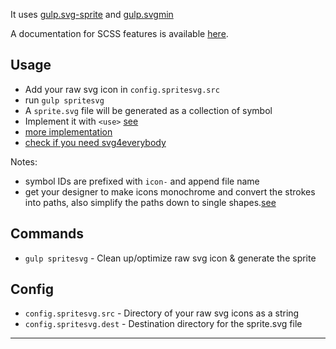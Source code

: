 It uses [gulp.svg-sprite](https://github.com/jkphl/gulp-svg-sprite) and [gulp.svgmin](https://github.com/ben-eb/gulp-svgmin)

A documentation for SCSS features is available [here](https://www.bignerdranch.com/blog/css-sprite-management-with-gulp-part2/).

## Usage

- Add your raw svg icon in `config.spritesvg.src`  
- run `gulp spritesvg`  
- A  `sprite.svg` file will be generated as a collection of symbol  
- Implement it with `<use>` [see](https://developer.mozilla.org/en-US/docs/Web/SVG/Element/use)  
 - [more implementation](https://www.lullabot.com/articles/better-svg-sprite-reuse-in-drupal-8)  
 - [check if you need svg4everybody](https://github.com/jonathantneal/svg4everybody#implementation-status)

Notes:
- symbol IDs are prefixed with `icon-` and append file name  
- get your designer to make icons monochrome and convert the strokes into paths, also simplify the paths down to single shapes.[see](https://medium.com/sketch-app-sources/preparing-and-exporting-svg-icons-in-sketch-1a3d65b239bb)  




## Commands

- `gulp spritesvg` - Clean up/optimize raw svg icon & generate the sprite

## Config

- `config.spritesvg.src` - Directory of your raw svg icons as a string
- `config.spritesvg.dest` - Destination directory for the sprite.svg file

---
